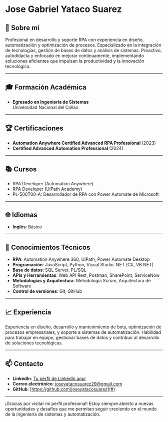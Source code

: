 # Jose Gabriel Yataco Suarez

## 📌 Sobre mí
Profesional en desarrollo y soporte RPA con experiencia en diseño, automatización y optimización de procesos. Especializado en la integración de tecnologías, gestión de bases de datos y análisis de sistemas. Proactivo, autodidacta y enfocado en mejorar continuamente, implementando soluciones eficientes que impulsan la productividad y la innovación tecnológica.

---

## 🎓 Formación Académica
- **Egresado en Ingeniería de Sistemas**  
  Universidad Nacional del Callao

---

## 🏆 Certificaciones
- **Automation Anywhere Certified Advanced RPA Professional** (2023)
- **Certified Advanced Automation Professional** (2024)

---

## 📚 Cursos
- RPA Developer (Automation Anywhere)
- RPA Developer (UIPath Academy)
- PL-500T00-A: Desarrollador de RPA con Power Automate de Microsoft
---

## 🌐 Idiomas
- **Inglés**: Básico

---

## 💼 Conocimientos Técnicos
- **RPA**: Automation Anywhere 360, UiPath, Power Automate Desktop
- **Programación**: JavaScript, Python, Visual Studio .NET (C#, VB.NET)
- **Base de datos**: SQL Server, PL/SQL
- **APIs y Herramientas**: Web API Rest, Postman, SharePoint, ServiceNow
- **Metodologías y Arquitectura**: Metodología Scrum, Arquitectura de Software
- **Control de versiones**: Git, GitHub

---

## 📈 Experiencia
Experiencia en diseño, desarrollo y mantenimiento de bots, optimización de procesos empresariales, y soporte a sistemas de automatización. Habilidad para trabajar en equipo, gestionar bases de datos y contribuir al desarrollo de soluciones tecnológicas.

---

## 📫 Contacto
- **LinkedIn**: [Tu perfil de LinkedIn aquí](#)
- **Correo electrónico**: [joseyatacosuarez29@gmail.com](#)
- **GitHub**: [https://github.com/joseyatacosuarez](#)

---

¡Gracias por visitar mi perfil profesional! Estoy siempre abierto a nuevas oportunidades y desafíos que me permitan seguir creciendo en el mundo de la ingeniería de sistemas y automatización.


